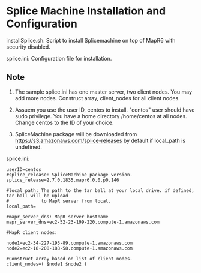# Splice Machine Installation and Configuration

installSplice.sh: Script to install Splicemachine on top of MapR6 with security disabled.

splice.ini:       Configuration file for installation. 

## Note

1. The sample splice.ini has one master server, two client nodes. You may add more nodes. Construct array, client_nodes for all client nodes.

2. Assuem you use the user ID, centos to install. "centos" user should have sudo privilege. You have a home directory /home/centos at all nodes. Change centos to the ID of your choice.

3. SpliceMachine package will be downloaded from https://s3.amazonaws.com/splice-releases by default if local_path is undefined.

splice.ini:

````
userID=centos
#splice_release: SpliceMachine package version.
splice_release=2.7.0.1835.mapr6.0.0.p0.146

#local_path: The path to the tar ball at your local drive. if defined, tar ball will be upload
#            to MapR server from local.
local_path=

#mapr_server_dns: MapR server hostname
mapr_server_dns=ec2-52-23-199-220.compute-1.amazonaws.com

#MapR client nodes:

node1=ec2-34-227-193-89.compute-1.amazonaws.com
node2=ec2-18-208-188-58.compute-1.amazonaws.com

#Construct array based on list of client nodes.
client_nodes=( $node1 $node2 )
````

